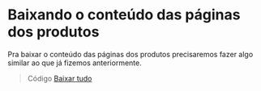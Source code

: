 # Baixando o conteúdo das páginas dos produtos

Pra baixar o conteúdo das páginas dos produtos precisaremos fazer algo similar ao que já fizemos anteriormente.

> Código [Baixar tudo](/exercicio/13-baixar_tudo.php)